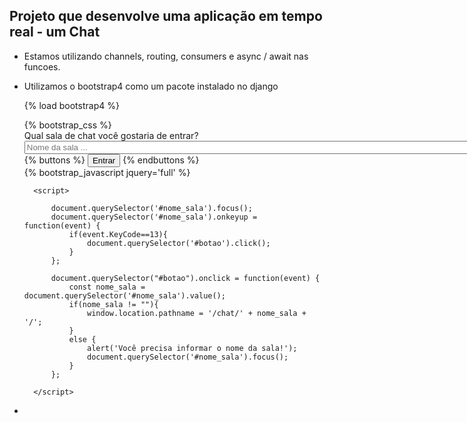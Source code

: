 ## Projeto que desenvolve uma aplicação em tempo real - um Chat

- Estamos utilizando channels, routing, consumers e async / await nas funcoes.

- Utilizamos o bootstrap4 como um pacote instalado no django

    {% load bootstrap4 %}

    <!DOCTYPE html>
    <html lang="en">
    <head>
        <meta charset="UTF-8">
        <meta name="viewport" content="width=device-width, initial-scale=1.0">
        <meta http-equiv="X-UA-Compatible" content="ie=edge">
        <title>Geek Chat</title>
        {% bootstrap_css %}
    </head>
    <body>
        <div class="container">
            Qual sala de chat você gostaria de entrar?<br/>
            <input id="nome_sala" name="nome_sala" type="text" size="100" placeholder="Nome da sala ..."><br/>
            {% buttons %}
                <input id="botao" class="btn btn-primary" type="button" value="Entrar">
            {% endbuttons %}
        </div>
        {% bootstrap_javascript jquery='full' %}

        <script>

            document.querySelector('#nome_sala').focus();
            document.querySelector('#nome_sala').onkeyup = function(event) {
                if(event.KeyCode==13){
                    document.querySelector('#botao').click();
                }
            };

            document.querySelector("#botao").onclick = function(event) {
                const nome_sala = document.querySelector('#nome_sala').value();
                if(nome_sala != ""){
                    window.location.pathname = '/chat/' + nome_sala + '/';
                }
                else {
                    alert('Você precisa informar o nome da sala!');
                    document.querySelector('#nome_sala').focus();
                }
            };
            
        </script>
    </body>
    </html>

- 